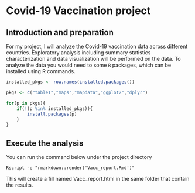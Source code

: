 
Covid-19 Vaccination project
 =====
 
Introduction and preparation
----

For my project, I will analyze the Covid-19 vaccination data across different countries. Exploratory analysis including summary statistics characterization and data visualization will be performed on the data.
To analyze the data you would need to some `R` packages, which can be installed using R commands.

```R
installed_pkgs <- row.names(installed.packages())

pkgs <- c("table1","maps","mapdata","ggplot2","dplyr")

for(p in pkgs){
	if(!(p %in% installed_pkgs)){
		install.packages(p)
	}
}
```


Execute the analysis
------

You can run the command below under the project directory

```
Rscript -e "rmarkdown::render('Vacc_report.Rmd')"
```

This will create a fill named Vacc_report.html in the same folder that contain the results.

